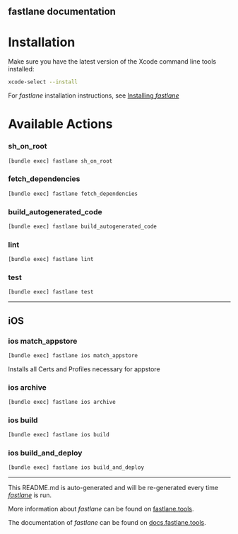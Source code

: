 fastlane documentation
----

# Installation

Make sure you have the latest version of the Xcode command line tools installed:

```sh
xcode-select --install
```

For _fastlane_ installation instructions, see [Installing _fastlane_](https://docs.fastlane.tools/#installing-fastlane)

# Available Actions

### sh_on_root

```sh
[bundle exec] fastlane sh_on_root
```



### fetch_dependencies

```sh
[bundle exec] fastlane fetch_dependencies
```



### build_autogenerated_code

```sh
[bundle exec] fastlane build_autogenerated_code
```



### lint

```sh
[bundle exec] fastlane lint
```



### test

```sh
[bundle exec] fastlane test
```



----


## iOS

### ios match_appstore

```sh
[bundle exec] fastlane ios match_appstore
```

Installs all Certs and Profiles necessary for appstore

### ios archive

```sh
[bundle exec] fastlane ios archive
```



### ios build

```sh
[bundle exec] fastlane ios build
```



### ios build_and_deploy

```sh
[bundle exec] fastlane ios build_and_deploy
```



----

This README.md is auto-generated and will be re-generated every time [_fastlane_](https://fastlane.tools) is run.

More information about _fastlane_ can be found on [fastlane.tools](https://fastlane.tools).

The documentation of _fastlane_ can be found on [docs.fastlane.tools](https://docs.fastlane.tools).
